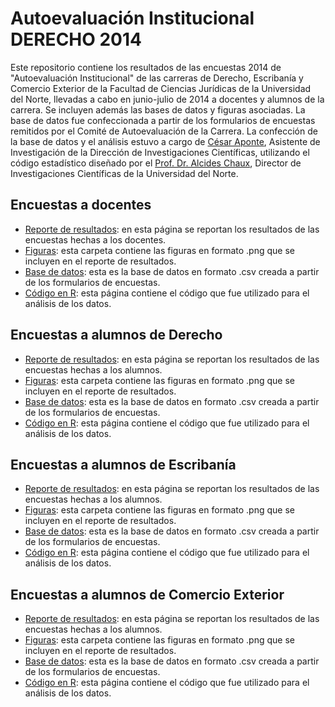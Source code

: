 Autoevaluación Institucional DERECHO 2014
=============

Este repositorio contiene los resultados de las encuestas 2014 de "Autoevaluación Institucional" de las carreras de Derecho, Escribanía y Comercio Exterior de la Facultad de Ciencias Jurídicas de la Universidad del Norte, llevadas a cabo en junio-julio de 2014 a docentes y alumnos de la carrera. Se incluyen además las bases de datos y figuras asociadas. La base de datos fue confeccionada a partir de los formularios de encuestas remitidos por el Comité de Autoevaluación de la Carrera. La confección de la base de datos y el análisis estuvo a cargo de [César Aponte](https://github.com/ceapo1905), Asistente de Investigación de la Dirección de Investigaciones Científicas, utilizando el código estadístico diseñado por el [Prof. Dr. Alcides Chaux](https://github.com/alcideschaux), Director de Investigaciones Científicas de la Universidad del Norte. 

## Encuestas a docentes
* [Reporte de resultados](https://github.com/ceapo1905/Juridicas2014/blob/master/Docentes/Derecho2014Docentes.md): en esta página se reportan los resultados de las encuestas hechas a los docentes.
* [Figuras](https://github.com/ceapo1905/Juridicas2014/tree/master/Docentes/figure): esta carpeta contiene las figuras en formato .png que se incluyen en el reporte de resultados.
* [Base de datos](https://github.com/ceapo1905/Juridicas2014/blob/master/Derecho2014Docentes.csv): esta es la base de datos en formato .csv creada a partir de los formularios de encuestas.
* [Código en R](https://github.com/ceapo1905/Juridicas2014/blob/master/Docentes/Derecho2014Docentes.Rmd): esta página contiene el código que fue utilizado para el análisis de los datos.

## Encuestas a alumnos de Derecho
* [Reporte de resultados](https://github.com/ceapo1905/Juridicas2014/blob/master/DerechoAlumnos/Derecho.md): en esta página se reportan los resultados de las encuestas hechas a los alumnos.
* [Figuras](https://github.com/ceapo1905/Juridicas2014/tree/master/DerechoAlumnos/figure): esta carpeta contiene las figuras en formato .png que se incluyen en el reporte de resultados.
* [Base de datos](https://github.com/ceapo1905/Juridicas2014/blob/master/Derecho2014Alumnos.csv): esta es la base de datos en formato .csv creada a partir de los formularios de encuestas.
* [Código en R](https://github.com/ceapo1905/Juridicas2014/blob/master/DerechoAlumnos/Derecho.Rmd): esta página contiene el código que fue utilizado para el análisis de los datos.
 
## Encuestas a alumnos de Escribanía
* [Reporte de resultados](https://github.com/ceapo1905/Juridicas2014/blob/master/Escriban%C3%ADaAlumnos/Escriban%C3%ADa2014Alumnos.md): en esta página se reportan los resultados de las encuestas hechas a los alumnos.
* [Figuras](https://github.com/ceapo1905/Juridicas2014/tree/master/Escriban%C3%ADaAlumnos/figure): esta carpeta contiene las figuras en formato .png que se incluyen en el reporte de resultados.
* [Base de datos](https://github.com/ceapo1905/Juridicas2014/blob/master/Escribania2014Estudiantes.csv): esta es la base de datos en formato .csv creada a partir de los formularios de encuestas.
* [Código en R](https://github.com/ceapo1905/Juridicas2014/blob/master/Escriban%C3%ADaAlumnos/Escriban%C3%ADa2014Alumnos.Rmd): esta página contiene el código que fue utilizado para el análisis de los datos.
 
## Encuestas a alumnos de Comercio Exterior
* [Reporte de resultados](https://github.com/ceapo1905/Juridicas2014/blob/master/ComercioExteriorAlumnos/ComercioExteriorAlumnos.md): en esta página se reportan los resultados de las encuestas hechas a los alumnos.
* [Figuras](https://github.com/ceapo1905/Juridicas2014/tree/master/ComercioExteriorAlumnos/figure): esta carpeta contiene las figuras en formato .png que se incluyen en el reporte de resultados.
* [Base de datos](https://github.com/ceapo1905/Juridicas2014/blob/master/ComercioExterior2014Estudiantes.csv): esta es la base de datos en formato .csv creada a partir de los formularios de encuestas.
* [Código en R](https://github.com/ceapo1905/Juridicas2014/blob/master/Escriban%C3%ADaAlumnos/Escriban%C3%ADa2014Alumnos.Rmd): esta página contiene el código que fue utilizado para el análisis de los datos.
